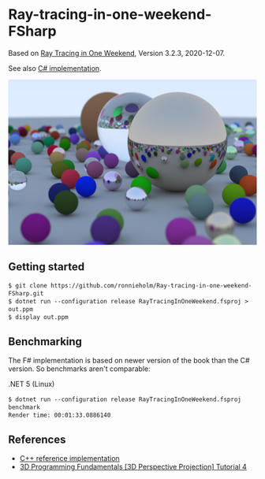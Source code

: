 # Ray-tracing-in-one-weekend-FSharp

Based on [Ray Tracing in One Weekend](https://raytracing.github.io/books/RayTracingInOneWeekend.html), Version 3.2.3,
2020-12-07.

See also [C# implementation](https://github.com/ronnieholm/Ray-tracing-in-one-weekend-CSharp). 

![Random scene](Random-scene.png)

## Getting started

    $ git clone https://github.com/ronnieholm/Ray-tracing-in-one-weekend-FSharp.git
    $ dotnet run --configuration release RayTracingInOneWeekend.fsproj > out.ppm
    $ display out.ppm

## Benchmarking

The F# implementation is based on newer version of the book than the C# version.
So benchmarks aren't comparable:

.NET 5 (Linux)

```console
$ dotnet run --configuration release RayTracingInOneWeekend.fsproj benchmark
Render time: 00:01:33.0886140
```

## References

- [C++ reference implementation](https://github.com/RayTracing/raytracing.github.io)
- [3D Programming Fundamentals [3D Perspective Projection] Tutorial 4](https://www.youtube.com/watch?v=UgM6mIQfGDA&list=PLqCJpWy5Fohe8ucwhksiv9hTF5sfid8lA&index=5)